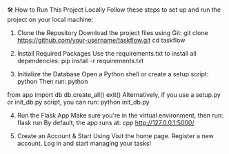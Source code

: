 🛠️ How to Run This Project Locally
Follow these steps to set up and run the project on your local machine:

1. Clone the Repository
Download the project files using Git:
git clone https://github.com/your-username/taskflow.git
cd taskflow

2. Install Required Packages
Use the requirements.txt to install all dependencies:
pip install -r requirements.txt

3. Initialize the Database
Open a Python shell or create a setup script:
python
Then run:
python

from app import db
db.create_all()
exit()
Alternatively, if you use a setup.py or init_db.py script, you can run:
python init_db.py

4. Run the Flask App
Make sure you're in the virtual environment, then run:
flask run
By default, the app runs at:
cpp
http://127.0.0.1:5000/

5. Create an Account & Start Using
Visit the home page.
Register a new account.
Log in and start managing your tasks!

